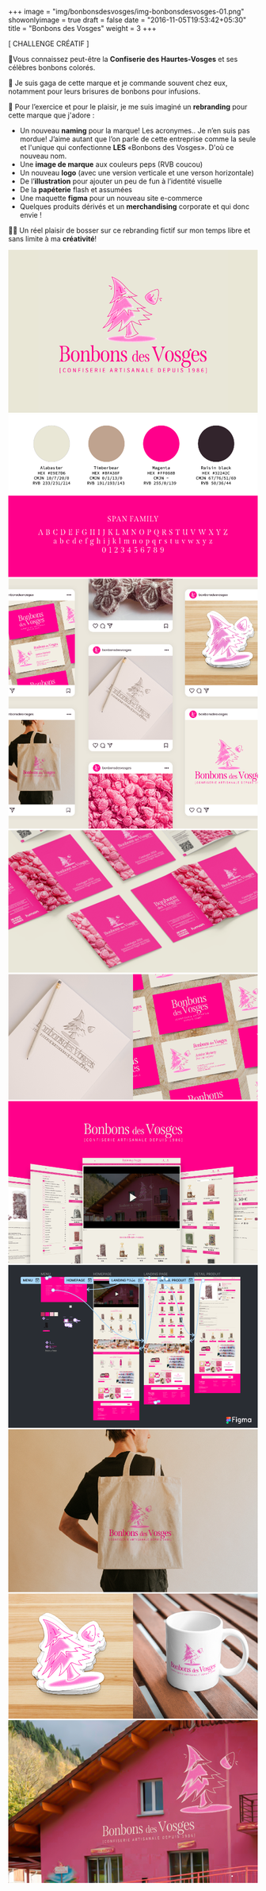 +++
image = "img/bonbonsdesvosges/img-bonbonsdesvosges-01.png"
showonlyimage = true
draft = false
date = "2016-11-05T19:53:42+05:30"
title = "Bonbons des Vosges"
weight = 3
+++

[ CHALLENGE CRÉATIF ]
<!--more-->

🌲Vous connaissez peut-être la **Confiserie des Haurtes-Vosges** et ses célèbres bonbons colorés. 

🍬 Je suis gaga de cette marque et je commande souvent chez eux, notamment pour leurs brisures de bonbons pour infusions.

📌 Pour l’exercice et pour le plaisir, je me suis imaginé un **rebranding** pour cette marque que j'adore :
- Un nouveau **naming** pour la marque! Les acronymes.. Je n’en suis pas mordue! J’aime autant que l’on parle de cette entreprise comme la seule et l'unique qui confectionne **LES** «Bonbons des Vosges». D'où ce nouveau nom.
- Une **image de marque** aux couleurs peps (RVB coucou)
- Un nouveau **logo** (avec une version verticale et une verson horizontale)
- De l’**illustration** pour ajouter un peu de fun à l’identité visuelle
- De la **papéterie** flash et assumées
- Une maquette **figma** pour un nouveau site e-commerce
- Quelques produits dérivés et un **merchandising** corporate et qui donc envie !

👌🏻 Un réel plaisir de bosser sur ce rebranding fictif sur mon temps libre et sans limite à ma **créativité**!


![This is me][1]
![This is me][2]
![This is me][3]
![This is me][4]
![This is me][5]
![This is me][6]
![This is me][10]
![This is me][7]
![This is me][8]
![This is me][9]

[1]: /img/bonbonsdesvosges/img-bonbonsdesvosges-01.png
[2]: /img/bonbonsdesvosges/img-bonbonsdesvosges-02.png
[3]: /img/bonbonsdesvosges/img-bonbonsdesvosges-03.png
[4]: /img/bonbonsdesvosges/img-bonbonsdesvosges-04.png
[5]: /img/bonbonsdesvosges/img-bonbonsdesvosges-05.png
[6]: /img/bonbonsdesvosges/img-bonbonsdesvosges-06.png
[7]: /img/bonbonsdesvosges/img-bonbonsdesvosges-07.png
[8]: /img/bonbonsdesvosges/img-bonbonsdesvosges-08.png
[9]: /img/bonbonsdesvosges/img-bonbonsdesvosges-09.png
[10]: /img/bonbonsdesvosges/img-bonbonsdesvosges-10.png
